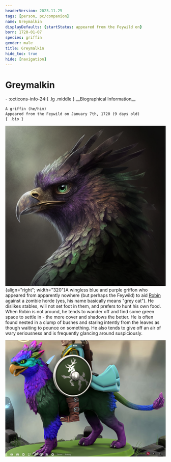 ```yaml
---
headerVersion: 2023.11.25
tags: [person, pc/companion]
name: Greymalkin
displayDefaults: {startStatus: appeared from the Feywild on}
born: 1720-01-07
species: griffin
gender: male
title: Greymalkin
hide_toc: true
hide: [navigation]
---
```

# Greymalkin
<div class="grid cards ext-narrow-margin ext-one-column" markdown>
- :octicons-info-24:{ .lg .middle } __Biographical Information__

    A griffin (he/him)  
    Appeared from the Feywild on January 7th, 1720 (9 days old)  
    { .bio }

</div>


![Greymalkin 1](../../../assets/greymalkin-1.png){align="right"; width="320"}A wingless blue and purple griffon who appeared from apparently nowhere (but perhaps the Feywild) to aid [Robin](<./robin-of-abenfyrd.md>) against a zombie horde (yes, his name basically means "grey cat"). He dislikes stables, will not set foot in them, and prefers to hunt his own food. When Robin is not around, he tends to wander off and find some green space to settle in - the more cover and shadows the better. He is often found nested in a clump of bushes and staring intently from the leaves as though waiting to pounce on something. He also tends to give off an air of wary seriousness and is frequently glancing around suspiciously.


![Greymalkin 2](../../../assets/greymalkin-2.png)